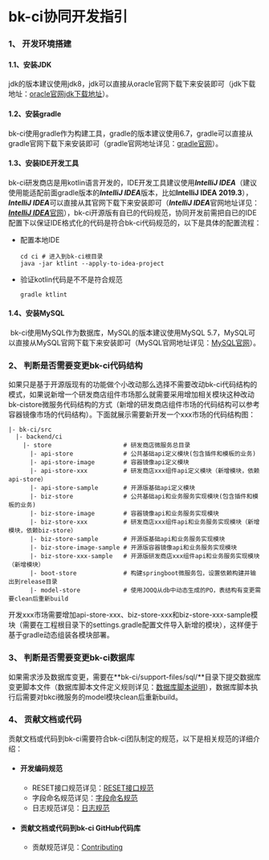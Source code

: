 ​                                                

# bk-ci协同开发指引

### 1、 开发环境搭建

#### 1.1、安装JDK

​     jdk的版本建议使用jdk8，jdk可以直接从oracle官网下载下来安装即可（jdk下载地址：[oracle官网jdk下载地址](https://www.oracle.com/java/technologies/javase-downloads.html)）。

#### 1.2、安装gradle

​     bk-ci使用gradle作为构建工具，gradle的版本建议使用6.7，gradle可以直接从gradle官网下载下来安装即可（gradle官网地址详见：[gradle官网](https://gradle.org/)）。

#### 1.3、安装IDE开发工具

​       bk-ci研发商店是用kotlin语言开发的，IDE开发工具建议使用***IntelliJ IDEA***（建议使用能适配前面gradle版本的***IntelliJ IDEA***版本，比如**IntelliJ IDEA 2019.3**），***IntelliJ IDEA***可以直接从其官网下载下来安装即可（***IntelliJ IDEA***官网地址详见：[***IntelliJ IDEA***官网](https://www.jetbrains.com/idea/)），bk-ci开源版有自已的代码规范，协同开发前需把自已的IDE配置下以保证IDE格式化的代码是符合bk-ci代码规范的，以下是具体的配置流程：

- 配置本地IDE

  ```
  cd ci # 进入到bk-ci根目录
  java -jar ktlint --apply-to-idea-project
  ```

- 验证kotlin代码是不不是符合规范

  ```
  gradle ktlint
  ```


#### 1.4、安装MySQL

​     bk-ci使用MySQL作为数据库，MySQL的版本建议使用MySQL 5.7，MySQL可以直接从MySQL官网下载下来安装即可（MySQL官网地址详见：[MySQL官网](https://www.mysql.com/)）。



### 2、 判断是否需要变更bk-ci代码结构

​      如果只是基于开源版现有的功能做个小改动那么选择不需要改动bk-ci代码结构的模式，如果说新增一个研发商店组件市场那么就需要采用增加相关模块这种改动bk-cistore微服务代码结构的方式（新增的研发商店组件市场的代码结构可以参考容器镜像市场的代码结构）。下面就展示需要新开发一个xxx市场的代码结构图：

```
|- bk-ci/src
  |- backend/ci
    |- store                    # 研发商店微服务总目录
      |- api-store              # 公共基础api定义模块(包含插件和模板的业务)
      |- api-store-image        # 容器镜像api定义模块
      |- api-store-xxx          # 研发商店xxx组件api定义模块（新增模块，依赖api-store）
      |- api-store-sample       # 开源版基础api定义模块
      |- biz-store              # 公共基础api和业务服务实现模块(包含插件和模板的业务)
      |- biz-store-image        # 容器镜像api和业务服务实现模块
      |- biz-store-xxx          # 研发商店xxx组件api和业务服务实现模块（新增模块，依赖biz-store）
      |- biz-store-sample       # 开源版基础api和业务服务实现模块
      |- biz-store-image-sample # 开源版容器镜像api和业务服务实现模块
      |- biz-store-xxx-sample   # 开源版研发商店xxx组件api和业务服务实现模块（新增模块）
      |- boot-store             # 构建springboot微服务包，设置依赖构建并输出到release目录
      |- model-store            # 使用JOOQ从db中动态生成的PO，表结构有变更需要clean后重新build
```

开发xxx市场需要增加api-store-xxx、biz-store-xxx和biz-store-xxx-sample模块（需要在工程根目录下的settings.gradle配置文件导入新增的模块），这样便于基于gradle动态组装各模块部署。

### 3、 判断是否需要变更bk-ci数据库

​        如果需求涉及数据库变更，需要在**bk-ci/support-files/sql/**目录下提交数据库变更脚本文件（数据库脚本文件定义规则详见：[数据库脚本说明](https://github.com/Tencent/bk-ci/tree/master/support-files/sql)），数据库脚本执行后需要对bkci微服务的model模块clean后重新build。

### 4、 贡献文档或代码

​         贡献文档或代码到bk-ci需要符合bk-ci团队制定的规范，以下是相关规范的详细介绍：

- #### 开发编码规范

  - RESET接口规范详见：[RESET接口规范](https://github.com/Tencent/bk-ci/blob/master/docs/specification/REST_interface_specification.md)
  - 字段命名规范详见：[字段命名规范](https://github.com/Tencent/bk-ci/blob/master/docs/specification/field_naming_specification.md)
  - 日志规范详见：[日志规范](https://github.com/Tencent/bk-ci/blob/master/docs/specification/log_specification.md)



- #### 贡献文档或代码到bk-ci GitHub代码库

  - 贡献规范详见：[Contributing](https://github.com/Tencent/bk-ci/blob/master/CONTRIBUTING.md)

